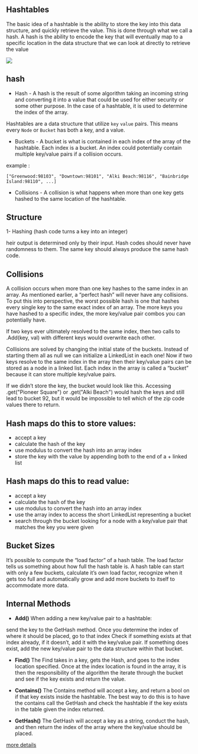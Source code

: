 ## Hashtables

The basic idea of a hashtable is the ability to store the key into this data structure, and quickly retrieve the value. This is done through what we call a hash. A hash is the ability to encode the key that will eventually map to a specific location in the data structure that we can look at directly to retrieve the value



![](https://he-s3.s3.amazonaws.com/media/uploads/dda3e36.jpg)


## hash



+ Hash - A hash is the result of some algorithm taking an incoming string and converting it into a value that could be used for either security or some other purpose. In the case of a hashtable, it is used to determine the index of the array.

Hashtables are a data structure that utilize `key` `value` pairs. This means every `Node` or `Bucket` has both a key, and a value.



+ Buckets - A bucket is what is contained in each index of the array of the hashtable. Each index is a bucket. An index could potentially contain multiple key/value pairs if a collision occurs.


example :

```
["Greenwood:98103", "Downtown:98101", "Alki Beach:98116", "Bainbridge Island:98110", ...]
```

+ Collisions - A collision is what happens when more than one key gets hashed to the same location of the hashtable.


## Structure

 1- Hashing   (hash code turns a key into an integer)

heir output is determined only by their input. Hash codes should never have randomness to them. The same key should always produce the same hash code.


## Collisions

A collision occurs when more than one key hashes to the same index in an array. As mentioned earlier, a “perfect hash” will never have any collisions. To put this into perspective, the worst possible hash is one that hashes every single key to the same exact index of an array. The more keys you have hashed to a specific index, the more key/value pair combos you can potentially have.


If two keys ever ultimately resolved to the same index, then two calls to .Add(key, val) with different keys would overwrite each other.


Collisions are solved by changing the initial state of the buckets. Instead of starting them all as null we can initialize a LinkedList in each one! Now if two keys resolve to the same index in the array then their key/value pairs can be stored as a node in a linked list. Each index in the array is called a “bucket” because it can store multiple key/value pairs.



If we didn’t store the key, the bucket would look like this. Accessing .get("Pioneer Square") or .get("Alki Beach") would hash the keys and still lead to bucket 92, but it would be impossible to tell which of the zip code values there to return.



## Hash maps do this to store values:

+ accept a key
+ calculate the hash of the key
+ use modulus to convert the hash into an array index
+ store the key with the value by appending both to the end of a + linked list

## Hash maps do this to read value:

+ accept a key
+ calculate the hash of the key
+ use modulus to convert the hash into an array index
+ use the array index to access the short LinkedList representing a bucket
+ search through the bucket looking for a node with a key/value pair that matches the key you were given


## Bucket Sizes

It’s possible to compute the “load factor” of a hash table. The load factor tells us something about how full the hash table is. A hash table can start with only a few buckets, calculate it’s own load factor, recognize when it gets too full and automatically grow and add more buckets to itself to accommodate more data.


## Internal Methods


+ **Add()**
When adding a new key/value pair to a hashtable:


send the key to the GetHash method.
Once you determine the index of where it should be placed, go to that index
Check if something exists at that index already, if it doesn’t, add it with the key/value pair.
If something does exist, add the new key/value pair to the data structure within that bucket.

+ **Find()**
The Find takes in a key, gets the Hash, and goes to the index location specified. Once at the index location is found in the array, it is then the responsibility of the algorithm the iterate through the bucket and see if the key exists and return the value.


+ **Contains()**
The Contains method will accept a key, and return a bool on if that key exists inside the hashtable. The best way to do this is to have the contains call the GetHash and check the hashtable if the key exists in the table given the index returned.


+ **GetHash()**
The GetHash will accept a key as a string, conduct the hash, and then return the index of the array where the key/value should be placed.

[more details ](https://codefellows.github.io/common_curriculum/data_structures_and_algorithms/Code_401/class-30/resources/Hashtables.html)
